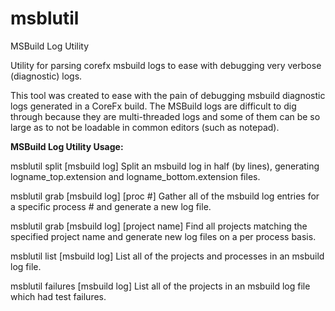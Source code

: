 # msblutil
MSBuild Log Utility

Utility for parsing corefx msbuild logs to ease with debugging very verbose (diagnostic) logs.

This tool was created to ease with the pain of debugging msbuild diagnostic logs generated in a CoreFx build.  The MSBuild logs are difficult to dig through because they are multi-threaded logs and some of them can be so large as to not be loadable in common editors (such as notepad).

**MSBuild Log Utility Usage:**

msblutil split [msbuild log]
  Split an msbuild log in half (by lines), generating logname_top.extension and logname_bottom.extension files.

msblutil grab [msbuild log] [proc #]
  Gather all of the msbuild log entries for a specific process # and generate a new log file.

msblutil grab [msbuild log] [project name]
  Find all projects matching the specified project name and generate new log files on a per process basis.

msblutil list [msbuild log]
  List all of the projects and processes in an msbuild log file.

msblutil failures [msbuild log]
  List all of the projects in an msbuild log file which had test failures.
